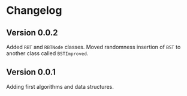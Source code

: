 
# Changelog

## Version 0.0.2

Added `RBT` and `RBTNode` classes. Moved randomness insertion of `BST` to another class called `BSTImproved`.

## Version 0.0.1


Adding first algorithms and data structures.

